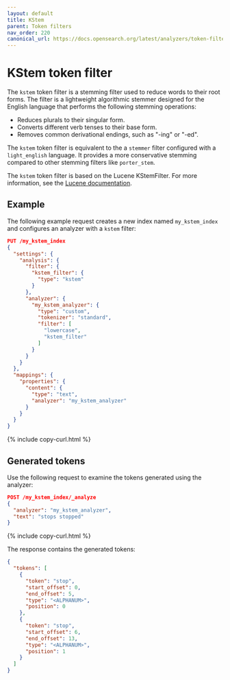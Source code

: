 ```yaml
---
layout: default
title: KStem
parent: Token filters
nav_order: 220
canonical_url: https://docs.opensearch.org/latest/analyzers/token-filters/kstem/
---
```


# KStem token filter

The `kstem` token filter is a stemming filter used to reduce words to their root forms. The filter is a lightweight algorithmic stemmer designed for the English language that performs the following stemming operations:

- Reduces plurals to their singular form.
- Converts different verb tenses to their base form.
- Removes common derivational endings, such as "-ing" or "-ed".

The `kstem` token filter is equivalent to the a `stemmer` filter configured with a `light_english` language. It provides a more conservative stemming compared to other stemming filters like `porter_stem`.

The `kstem` token filter is based on the Lucene KStemFilter. For more information, see the [Lucene documentation](https://lucene.apache.org/core/9_10_0/analysis/common/org/apache/lucene/analysis/en/KStemFilter.html).

## Example

The following example request creates a new index named `my_kstem_index` and configures an analyzer with a `kstem` filter:

```json
PUT /my_kstem_index
{
  "settings": {
    "analysis": {
      "filter": {
        "kstem_filter": {
          "type": "kstem"
        }
      },
      "analyzer": {
        "my_kstem_analyzer": {
          "type": "custom",
          "tokenizer": "standard",
          "filter": [
            "lowercase",
            "kstem_filter"
          ]
        }
      }
    }
  },
  "mappings": {
    "properties": {
      "content": {
        "type": "text",
        "analyzer": "my_kstem_analyzer"
      }
    }
  }
}
```
{% include copy-curl.html %}

## Generated tokens

Use the following request to examine the tokens generated using the analyzer:

```json
POST /my_kstem_index/_analyze
{
  "analyzer": "my_kstem_analyzer",
  "text": "stops stopped"
}
```
{% include copy-curl.html %}

The response contains the generated tokens:

```json
{
  "tokens": [
    {
      "token": "stop",
      "start_offset": 0,
      "end_offset": 5,
      "type": "<ALPHANUM>",
      "position": 0
    },
    {
      "token": "stop",
      "start_offset": 6,
      "end_offset": 13,
      "type": "<ALPHANUM>",
      "position": 1
    }
  ]
}
```